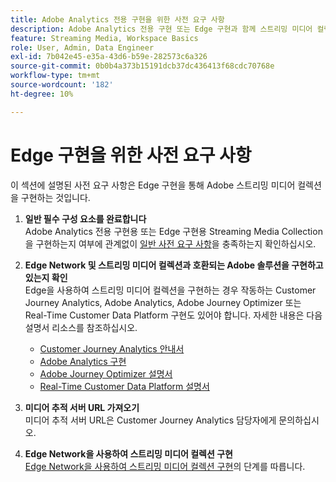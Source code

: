 ```yaml
---
title: Adobe Analytics 전용 구현을 위한 사전 요구 사항
description: Adobe Analytics 전용 구현 또는 Edge 구현과 함께 스트리밍 미디어 컬렉션을 사용하기 위한 사전 요구 사항에 대해 알아봅니다
feature: Streaming Media, Workspace Basics
role: User, Admin, Data Engineer
exl-id: 7b042e45-e35a-43d6-b59e-282573c6a326
source-git-commit: 0b0b4a373b15191dcb37dc436413f68cdc70768e
workflow-type: tm+mt
source-wordcount: '182'
ht-degree: 10%

---
```


# Edge 구현을 위한 사전 요구 사항

이 섹션에 설명된 사전 요구 사항은 Edge 구현을 통해 Adobe 스트리밍 미디어 컬렉션을 구현하는 것입니다.

1. **일반 필수 구성 요소를 완료합니다**<br>
Adobe Analytics 전용 구현용 또는 Edge 구현용 Streaming Media Collection을 구현하는지 여부에 관계없이 [일반 사전 요구 사항](/help/getting-started/prereqs.md)을 충족하는지 확인하십시오.

1. **Edge Network 및 스트리밍 미디어 컬렉션과 호환되는 Adobe 솔루션을 구현하고 있는지 확인**<br>
Edge을 사용하여 스트리밍 미디어 컬렉션을 구현하는 경우 작동하는 Customer Journey Analytics, Adobe Analytics, Adobe Journey Optimizer 또는 Real-Time Customer Data Platform 구현도 있어야 합니다. 자세한 내용은 다음 설명서 리소스를 참조하십시오.
   * [Customer Journey Analytics 안내서](https://experienceleague.adobe.com/docs/analytics-platform/using/cja-landing.html?lang=ko)
   * [Adobe Analytics 구현](https://experienceleague.adobe.com/docs/analytics/implementation/home.html)
   * [Adobe Journey Optimizer 설명서](https://experienceleague.adobe.com/docs/journey-optimizer.html?lang=ko)
   * [Real-Time Customer Data Platform 설명서](https://experienceleague.adobe.com/docs/real-time-customer-data-platform.html)

1. **미디어 추적 서버 URL 가져오기**<br>
미디어 추적 서버 URL은 Customer Journey Analytics 담당자에게 문의하십시오. <!-- This is the `collection-api-server` URL for the Mobile SDK, the JavaScript SDK, and the non-collection-api tracking server for Roku. Domain names for API implementation is: `[your_namespace].hb-api.omtrdc.net`. -->

1. **Edge Network을 사용하여 스트리밍 미디어 컬렉션 구현**<br>
[Edge Network을 사용하여 스트리밍 미디어 컬렉션 구현](/help/implementation/edge/implementation-edge.md)의 단계를 따릅니다.

